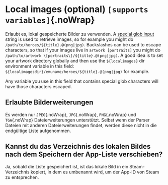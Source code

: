 # Local images (optional) `[supports variables]`{.noWrap}

Erlaubt es, lokal gespeicherte Bilder zu verwenden. A [special glob input](#special-glob-input) string is used to retrieve images, so for example you might do `/path/to/heroes/${title}.@(png|jpg)`. Backslashes can be used to escape characters, so that if your images live in `artwork [portraits]` you might do `/path/to/artwork \[portraits\]/${title}.@(png|jpg)`. A good idea is to set your artwork directory globally and then use the `${localimages}` dir environment variable in this field: `${localimagesdir}/emuname/heroes/${title}.@(png|jpg)` for example.

Any variable you use in this field that contains special glob characters will have those characters escaped.

## Erlaubte Bilderweiterungen

Es werden nur `JPEG`{.noWrap}, `JPG`{.noWrap}, `PNG`{.noWrap} und `TGA`{.noWrap} Dateierweiterungen unterstützt. Selbst wenn der Parser Dateien mit anderen Dateierweiterungen findet, werden diese nicht in die endgültige Liste aufgenommen.

## Kannst du das Verzeichnis des lokalen Bildes nach dem Speichern der App-Liste verschieben?

Ja, sobald die Liste gespeichert ist, ist das lokale Bild in ein Steam-Verzeichnis kopiert, in dem es umbenannt wird, um der App-ID von Steam zu entsprechen.
